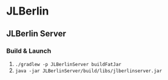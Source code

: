 # JLBerlin

## JLBerlin Server

### Build & Launch

1. ```./gradlew -p JLBerlinServer buildFatJar```
1. ```java -jar JLBerlinServer/build/libs/jlberlinserver.jar```
